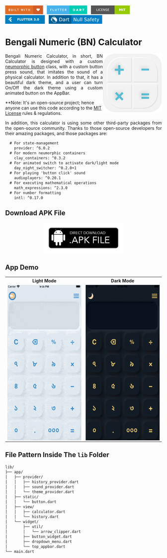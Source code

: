 <img src="screenshots/badges/built-with-love.svg" height="28px"/>&nbsp;&nbsp;
<img src="screenshots/badges/flutter-dart.svg" height="28px" />&nbsp;&nbsp;
<a href="https://choosealicense.com/licenses/mit/" target="_blank"><img src="screenshots/badges/license-MIT.svg" height="28px" /></a>&nbsp;&nbsp;
<img src="screenshots/badges/Flutter-3.svg" height="28px" />&nbsp;&nbsp;
<img src="screenshots/badges/dart-null_safety-blue.svg" height="28px"/>

# Bengali Numeric (BN) Calculator

<img align="right" src="assets/images/playstore.png" height="190"></img>

<p align="justify" >
    Bengali Numeric Calculator, in short, BN Calculator is designed with a custom <a href="lib/src/widget/button_widget.dart">neumorphic button</a> class, with a custom button press sound, that imitates the sound of a physical calculator. In addition to that, it has a beautiful dark theme, and a user can turn On/Off the dark theme using a custom animated button on the AppBar.
</p>

**Note: It's an open-source project; hence anyone can use this code according to the [MIT License](https://choosealicense.com/licenses/mit/) rules & regulations.

<p align="justify">
  In addition, this calculator is using some other third-party packages from the open-source community. Thanks to those open-source developers for their amazing packages, and those packages are: 
</p>

```
  # For state-management
    provider: ^6.0.2
  # For modern neumorphic containers
    clay_containers: ^0.3.2
  # For animated switch to activate dark/light mode
    day_night_switcher: ^0.2.0+1
  # For playing 'button click' sound
    audioplayers: ^0.20.1
  # For executing mathematical operations
    math_expressions: ^2.3.0
  # For number formatting
    intl: ^0.17.0
```

## Download APK File

<p align="center">
    <a href="https://drive.google.com/file/d/1e1K5Zqu7hBWx9LXkVsKK0O96icGHvsbY/view?usp=sharing" target="_blank"><img src="screenshots/download_apk/apk-download-badge.png" height="100" ></img></a>
</p>

## App Demo

<table align="center" style="margin: 0px auto;">
  <tr>
    <th>Light Mode</th>
    <th>Dark Mode</th>
  </tr>
  <tr>
    <td><img align="right" src="screenshots/lightTheme.gif" height="500"></img></td>
    <td><img align="right" src="screenshots/darkTheme.gif" height="500"></img></td>
  </tr>
  </table>

## File Pattern Inside The `lib` Folder

```
lib/
├── app/
│   ├── provider/
│   │   ├── history_provider.dart
│   │   ├── sound_provider.dart
│   │   └── theme_provider.dart
│   ├── static/
│   │   └── button.dart
│   ├── view/
│   │   ├── calculator.dart
│   │   └── history.dart
│   └── widget/
│       ├── util/
│       │   └── arrow_clipper.dart
│       ├── button_widget.dart
│       ├── dropdown_menu.dart
│       └── top_appbar.dart
└── main.dart
```
